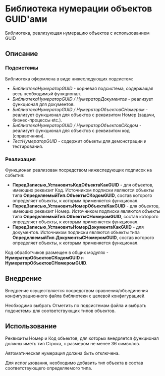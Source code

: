 # Библиотека нумерации объектов GUID'ами

Библиотека, реализующая нумерацию объектов с использованием GUID

## Описание
### Подсистемы
Библиотека оформлена в виде нижеследующих подсистем:

- _БиблиотекаНумераторGUID_ - корневая подсистема, содержащая весь необходимый функционал.
- _БиблиотекаНумераторGUID / НумераторДокументов_ - реализует функционал для документов.
- _БиблиотекаНумераторGUID / НумераторОбъектовСНомером_ - реализует функционал для объектов с реквизитом Номер (задачи, бизнес-процессы etc.).
- _БиблиотекаНумераторGUID / НумераторОбъектовСКодом_ - реализует функционал для объектов с реквизитом код (справочники).
- _ТестНумераторGUID_ - содержит объекты для демонстрации и тестирования.

### Реализация
Функционал реализован посредством нижеследующих подписок на события:

- __ПередЗаписью_УстановитьКодОбъектаКакGUID__ - для объектов, имеющих реквизит Код. Источником подписки являются объекты типа __ОпределяемыйТип.ОбъектыСКодомGUID__, состав которого определяет объекты, к которым применяется функционал.
- __ПередЗаписью_УстановитьНомерОбъектаКакGUID__ - для объектов, имеющих реквизит Номер. Источником подписки являются объекты типа __ОпределяемыйТип.ОбъектыСНомеромGUID__, состав которого определяет объекты, к которым применяется функционал.
- __ПередЗаписью_УстановитьНомерДокументаКакGUID__ - для документов. Источником подписки являются объекты типа __ОпределяемыйТип.ДокументыСНомеромGUID__, состав которого определяет объекты, к которым применяется функционал.

Код обработчиков размещен в общих модулях - __НумераторОбъектовСКодомGUID__ и __НумераторОбъектовСНомеромGUID__.

## Внедрение
Внедрение осуществляется посредством сравнения/объединения конфигурационного файла библиотеки с целевой конфигурацией.

Необходимо выбрать Отметить по подсистемам файла и выбрать подсистемы для соответствующих типов объектов.

## Использование

Реквизиты Номер и Код объектов, для которых внедряется функционал должны иметь тип Строка, с размером не менее 36 символов.

Автоматическая нумерация должна быть отключена.

Для использования, необходимо добавить тип объекта в состав соответствующего определяемого типа.






